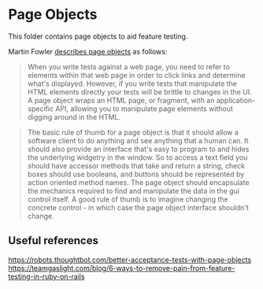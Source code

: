 Page Objects
============

This folder contains page objects to aid feature testing.

Martin Fowler [describes page objects](http://martinfowler.com/bliki/PageObject.html) as follows:

> When you write tests against a web page, you need to refer to elements within that
web page in order to click links and determine what's displayed. However, if you write
tests that manipulate the HTML elements directly your tests will be brittle to changes
in the UI. A page object wraps an HTML page, or fragment, with an application-specific API,
allowing you to manipulate page elements without digging around in the HTML.

> The basic rule of thumb for a page object is that it should allow a software client to do
anything and see anything that a human can. It should also provide an interface that's easy
to program to and hides the underlying widgetry in the window. So to access a text field you
should have accessor methods that take and return a string, check boxes should use booleans,
and buttons should be represented by action oriented method names. The page object should
encapsulate the mechanics required to find and manipulate the data in the gui control itself.
A good rule of thumb is to imagine changing the concrete control - in which case the page object
interface shouldn't change.

Useful references
-----------------

https://robots.thoughtbot.com/better-acceptance-tests-with-page-objects
https://teamgaslight.com/blog/6-ways-to-remove-pain-from-feature-testing-in-ruby-on-rails

